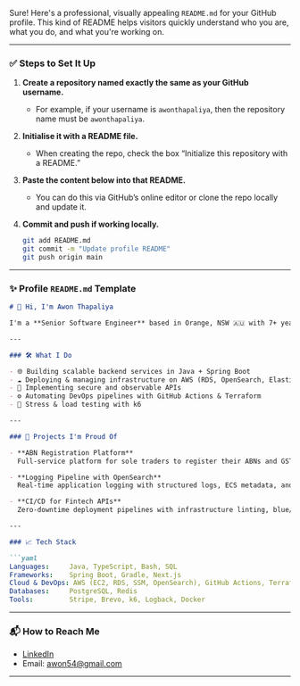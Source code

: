 Sure! Here's a professional, visually appealing `README.md` for your GitHub profile. This kind of README helps visitors quickly understand who you are, what you do, and what you're working on.

---

### ✅ **Steps to Set It Up**

1. **Create a repository named exactly the same as your GitHub username.**

   * For example, if your username is `awonthapaliya`, then the repository name must be `awonthapaliya`.

2. **Initialise it with a README file.**

   * When creating the repo, check the box “Initialize this repository with a README.”

3. **Paste the content below into that README.**

   * You can do this via GitHub’s online editor or clone the repo locally and update it.

4. **Commit and push if working locally.**

   ```bash
   git add README.md
   git commit -m "Update profile README"
   git push origin main
   ```

---

### ✨ Profile `README.md` Template

````markdown
# 👋 Hi, I'm Awon Thapaliya

I'm a **Senior Software Engineer** based in Orange, NSW 🇦🇺 with 7+ years of experience in backend development and DevOps. I currently work at **VIDA.AI**, helping build scalable fintech solutions. My core stack includes **Java (Spring Boot)**, **AWS**, **PostgreSQL**, and **Terraform**.

---

### 🛠️ What I Do

- 🌐 Building scalable backend services in Java + Spring Boot
- ☁️ Deploying & managing infrastructure on AWS (RDS, OpenSearch, Elastic Beanstalk, etc.)
- 🔐 Implementing secure and observable APIs
- ⚙️ Automating DevOps pipelines with GitHub Actions & Terraform
- 🧪 Stress & load testing with k6

---

### 📌 Projects I'm Proud Of

- **ABN Registration Platform**  
  Full-service platform for sole traders to register their ABNs and GST online with a Stripe-powered payment flow.

- **Logging Pipeline with OpenSearch**  
  Real-time application logging with structured logs, ECS metadata, and TLS-encrypted ingestion.

- **CI/CD for Fintech APIs**  
  Zero-downtime deployment pipelines with infrastructure linting, blue/green deployments, and rollback safety nets.

---

### 📈 Tech Stack

```yaml
Languages:     Java, TypeScript, Bash, SQL  
Frameworks:    Spring Boot, Gradle, Next.js  
Cloud & DevOps: AWS (EC2, RDS, SSM, OpenSearch), GitHub Actions, Terraform  
Databases:     PostgreSQL, Redis  
Tools:         Stripe, Brevo, k6, Logback, Docker  
````

---

### 📬 How to Reach Me

* [LinkedIn](https://linkedin.com/in/awonthapaliya)
* Email: [awon54@gmail.com](mailto:awon54@gmail.com)

---


